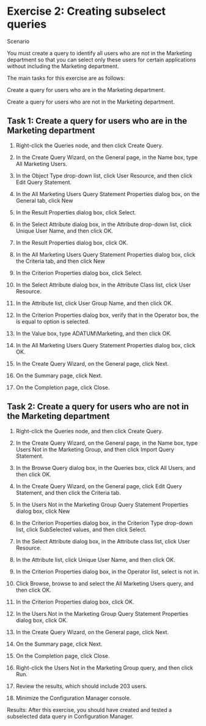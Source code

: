 # Exercise 2: Creating subselect queries

Scenario

You must create a query to identify all users who are not in the Marketing department so that you can select only these users for certain applications without including the Marketing department.

The main tasks for this exercise are as follows:

Create a query for users who are in the Marketing department.

Create a query for users who are not in the Marketing department.

## Task 1: Create a query for users who are in the Marketing department
1. Right-click the Queries node, and then click Create Query.

2. In the Create Query Wizard, on the General page, in the Name box, type All Marketing Users.

3. In the Object Type drop-down list, click User Resource, and then click Edit Query Statement.

4. In the All Marketing Users Query Statement Properties dialog box, on the General tab, click New

5. In the Result Properties dialog box, click Select.

6. In the Select Attribute dialog box, in the Attribute drop-down list, click Unique User Name, and then click OK.

7. In the Result Properties dialog box, click OK.

8. In the All Marketing Users Query Statement Properties dialog box, click the Criteria tab, and then click New

9. In the Criterion Properties dialog box, click Select.

10. In the Select Attribute dialog box, in the Attribute Class list, click User Resource.

11. In the Attribute list, click User Group Name, and then click OK.

12. In the Criterion Properties dialog box, verify that in the Operator box, the is equal to option is selected.

13. In the Value box, type ADATUM\Marketing, and then click OK.

14. In the All Marketing Users Query Statement Properties dialog box, click OK.

15. In the Create Query Wizard, on the General page, click Next.

16. On the Summary page, click Next.

17. On the Completion page, click Close.

## Task 2: Create a query for users who are not in the Marketing department
1. Right-click the Queries node, and then click Create Query.

2. In the Create Query Wizard, on the General page, in the Name box, type Users Not in the Marketing Group, and then click Import Query Statement.

3. In the Browse Query dialog box, in the Queries box, click All Users, and then click OK.

4. In the Create Query Wizard, on the General page, click Edit Query Statement, and then click the Criteria tab.

5. In the Users Not in the Marketing Group Query Statement Properties dialog box, click New

6. In the Criterion Properties dialog box, in the Criterion Type drop-down list, click SubSelected values, and then click Select.

7. In the Select Attribute dialog box, in the Attribute class list, click User Resource.

8. In the Attribute list, click Unique User Name, and then click OK.

9. In the Criterion Properties dialog box, in the Operator list, select is not in.

10. Click Browse, browse to and select the All Marketing Users query, and then click OK.

11. In the Criterion Properties dialog box, click OK.

12. In the Users Not in the Marketing Group Query Statement Properties dialog box, click OK.

13. In the Create Query Wizard, on the General page, click Next.

14. On the Summary page, click Next.

15. On the Completion page, click Close.

16. Right-click the Users Not in the Marketing Group query, and then click Run.

17. Review the results, which should include 203 users.

18. Minimize the Configuration Manager console.

Results: After this exercise, you should have created and tested a subselected data query in Configuration Manager.
